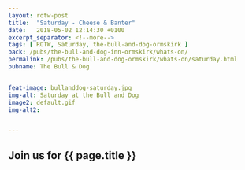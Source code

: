 ```yaml
---
layout: rotw-post
title:  "Saturday - Cheese & Banter"
date:   2018-05-02 12:14:30 +0100
excerpt_separator: <!--more-->
tags: [ ROTW, Saturday, the-bull-and-dog-ormskirk ]
back: /pubs/the-bull-and-dog-inn-ormskirk/whats-on/
permalink: /pubs/the-bull-and-dog-ormskirk/whats-on/saturday.html
pubname: The Bull & Dog


feat-image: bullanddog-saturday.jpg
img-alt: Saturday at the Bull and Dog
image2: default.gif
img-alt2:


---
```


<h2>Join us for {{ page.title }}</h2>
